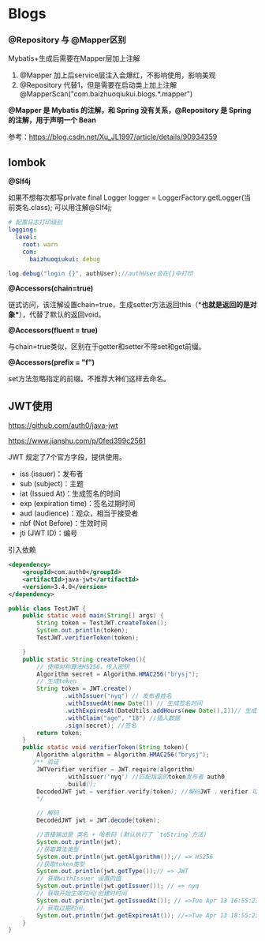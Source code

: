 # Blogs



### @Repository 与 @Mapper区别

Mybatis+生成后需要在Mapper层加上注解

1. @Mapper 加上后service层注入会爆红，不影响使用，影响美观
2. @Repository 代替1，但是需要在启动类上加上注解@MapperScan("com.baizhuoqiukui.blogs.*.mapper")

**@Mapper 是 Mybatis 的注解，和 Spring 没有关系，@Repository 是 Spring 的注解，用于声明一个 Bean**

参考：https://blog.csdn.net/Xu_JL1997/article/details/90934359



## lombok

**@Slf4j**

如果不想每次都写private final Logger logger = LoggerFactory.getLogger(当前类名.class); 可以用注解@Slf4j;

```yml
# 配置日志打印级别
logging:
  level:
    root: warn
    com:
      baizhuoqiukui: debug
```

```java
log.debug("login {}", authUser);//authUser会在{}中打印
```

**@Accessors(chain=true)**

链式访问，该注解设置chain=true，生成setter方法返回this（***也就是返回的是对象\***），代替了默认的返回void。

**@Accessors(fluent = true)**

与chain=true类似，区别在于getter和setter不带set和get前缀。

**@Accessors(prefix = "f")**

set方法忽略指定的前缀。不推荐大神们这样去命名。

## JWT使用

https://github.com/auth0/java-jwt

https://www.jianshu.com/p/0fed399c2561

JWT 规定了7个官方字段，提供使用。

- iss (issuer)：发布者
- sub (subject)：主题
- iat (Issued At)：生成签名的时间
- exp (expiration time)：签名过期时间
- aud (audience)：观众，相当于接受者
- nbf (Not Before)：生效时间
- jti (JWT ID)：编号

引入依赖

```xml
<dependency>
    <groupId>com.auth0</groupId>
    <artifactId>java-jwt</artifactId>
    <version>3.4.0</version>
</dependency>
```

```java
public class TestJWT {
    public static void main(String[] args) {
        String token = TestJWT.createToken();
        System.out.println(token);
        TestJWT.verifierToken(token);

    }
    public static String createToken(){
        // 使用对称算法HS256，传入密钥
        Algorithm secret = Algorithm.HMAC256("brysj");
        // 生成token
        String token = JWT.create()
                .withIssuer("nyq") // 发布者姓名
                .withIssuedAt(new Date()) // 生成签名时间
                .withExpiresAt(DateUtils.addHours(new Date(),2))// 生成签名有效期 当前时间加2小时
                .withClaim("age", "18") //插入数据
                .sign(secret); //签名
        return token;
    }
    public static void verifierToken(String token){
        Algorithm algorithm = Algorithm.HMAC256("brysj");
       /** 验证
        JWTVerifier verifier = JWT.require(algorithm)
                .withIssuer("nyq") //匹配指定的token发布者 auth0
                .build();
        DecodedJWT jwt = verifier.verify(token); //解码JWT ，verifier 可复用
        */

        // 解码
        DecodedJWT jwt = JWT.decode(token);

        //直接输出是 类名 + 哈希码 (默认执行了 `toString`方法)
        System.out.println(jwt);
        //获取算法类型
        System.out.println(jwt.getAlgorithm());// => HS256
        //获取token类型
        System.out.println(jwt.getType());// => JWT
        // 获取withIssuer 设置的值
        System.out.println(jwt.getIssuer()); // => nyq
        // 获取开始生效时间/创建时时间
        System.out.println(jwt.getIssuedAt()); // =>Tue Apr 13 16:55:23 CST 2021
        // 获取过期时间，
        System.out.println(jwt.getExpiresAt()); //=>Tue Apr 13 18:55:23 CST 2021
    }
}
```
